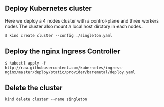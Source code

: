 ## Deploy Kubernetes cluster
Here we deploy a 4 nodes cluster with a control-plane and three workers nodes
The cluster also mount a local host dirctory in each nodes. 
```
$ kind create cluster --config ./singleton.yaml
```

## Deploy the nginx Ingress Controller
```
$ kubectl apply -f http://raw.githubusercontent.com/kubernetes/ingress-nginx/master/deploy/static/provider/baremetal/deploy.yaml
```

## Delete the cluster
```
kind delete cluster --name singleton
```
